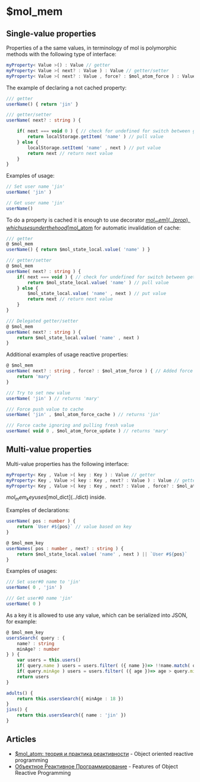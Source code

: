 # $mol_mem

## Single-value properties

Properties of a the same values, in terminology of mol is polymorphic methods with the following type of interface:

```ts
myProperty< Value >() : Value // getter
myProperty< Value >( next? : Value ) : Value // getter/setter
myProperty< Value >( next? : Value , force? : $mol_atom_force ) : Value // getter/setter with force support
```

The example of declaring a not cached property:

```ts
/// getter
userName() { return 'jin' }
```

```ts
/// getter/setter
userName( next? : string ) {

	if( next === void 0 ) { // check for undefined for switch between getter and setter
		return localStorage.getItem( 'name' ) // pull value
	} else {
		localStorage.setItem( 'name' , next ) // put value
		return next // return next value
	}
}
```

Examples of usage:

```ts
// Set user name 'jin'
userName( 'jin' )
```

```ts
// Get user name 'jin'
userName()
```

To do a property is cached it is enough to use decorator [$mol_mem](../prop), which uses under the hood [$mol_atom](../atom) for automatic invalidation of cache:

```ts
/// getter
@ $mol_mem
userName() { return $mol_state_local.value( 'name' ) }
```

```ts
/// getter/setter
@ $mol_mem
userName( next? : string ) {
	if( next === void ) { // check for undefined for switch between getter and setter
		return $mol_state_local.value( 'name' ) // pull value
	} else {
		$mol_state_local.value( 'name' , next ) // put value 
		return next // return next value
	}
}
```

```ts
/// Delegated getter/setter
@ $mol_mem
userName( next? : string ) {
	return $mol_state_local.value( 'name' , next )
}
```

Additional examples of usage reactive properties:

```ts
@ $mol_mem
userName( next? : string , force? : $mol_atom_force ) { // Added force support
	return 'mary'
}

/// Try to set new value
userName( 'jin' ) // returns 'mary'

/// Force push value to cache 
userName( 'jin' , $mol_atom_force_cache ) // returns 'jin'

/// Force cache ignoring and pulling fresh value
userName( void 0 , $mol_atom_force_update ) // returns 'mary'
```

## Multi-value properties

Multi-value properties has the following interface:

```ts
myProperty< Key , Value >( key : Key ) : Value // getter
myProperty< Key , Value >( key : Key , next? : Value ) : Value // getter/setter
myProperty< Key , Value >( key : Key , next? : Value , force? : $mol_atom_force ) : Value // getter/setter with force support
```

$mol_mem_key uses [$mol_dict](../dict) inside.

Examples of declarations:

```ts
userName( pos : number ) {
	return `User #${pos}` // value based on key
}
```

```ts
@ $mol_mem_key
userNames( pos : number , next? : string ) {
	return $mol_state_local.value( 'name' , next ) || `User #${pos}`
}
```

Examples of usages:

```ts
/// Set user#0 name to 'jin'
userName( 0 , 'jin' )
```

```ts
/// Get user#0 name 'jin'
userName( 0 )
```

As a key it is allowed to use any value, which can be serialized into JSON, for example:

```ts
@ $mol_mem_key
usersSearch( query : {
	name? : string
	minAge? : number
} ) {
	var users = this.users()
	if( query.name ) users = users.filter( ({ name })=> !!name.match( query.name ) )
	if( query.minAge ) users = users.filter( ({ age })=> age > query.minAge )
	return users
}
```

```ts
adults() {
	return this.usersSearch({ minAge : 18 })
}
jins() {
	return this.usersSearch({ name : 'jin' })
}
```

## Articles

* [$mol_atom: теория и практика реактивности](https://habrahabr.ru/post/317360/) - Object oriented reactive programming
* [Объектное Реактивное Программирование](https://habrahabr.ru/post/330466/) - Features of Object Reactive Programming
